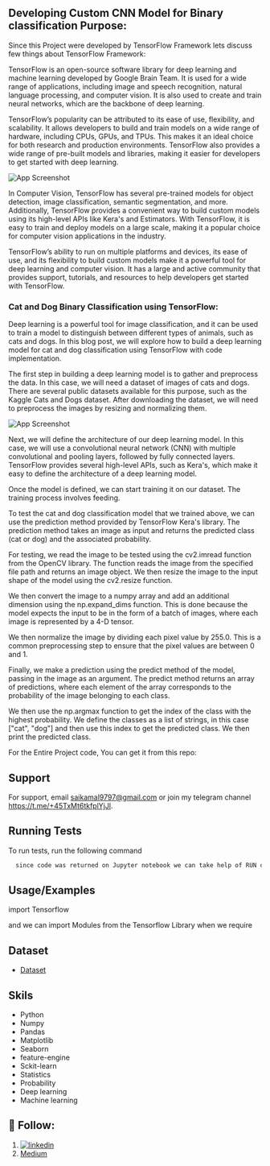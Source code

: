 
## Developing Custom CNN Model for Binary classification Purpose:

Since this Project were developed by TensorFlow Framework lets discuss few things about TensorFlow Framework:

TensorFlow is an open-source software library for deep learning and machine learning developed by Google Brain Team. It is used for a wide range of applications, including image and speech recognition, natural language processing, and computer vision. It is also used to create and train neural networks, which are the backbone of deep learning.

TensorFlow’s popularity can be attributed to its ease of use, flexibility, and scalability. It allows developers to build and train models on a wide range of hardware, including CPUs, GPUs, and TPUs. This makes it an ideal choice for both research and production environments. TensorFlow also provides a wide range of pre-built models and libraries, making it easier for developers to get started with deep learning.

![App Screenshot](https://miro.medium.com/v2/resize:fit:720/format:webp/0*N3KhpU6ZXPBANz5m.png)

In Computer Vision, TensorFlow has several pre-trained models for object detection, image classification, semantic segmentation, and more. Additionally, TensorFlow provides a convenient way to build custom models using its high-level APIs like Kera's and Estimators. With TensorFlow, it is easy to train and deploy models on a large scale, making it a popular choice for computer vision applications in the industry.

TensorFlow’s ability to run on multiple platforms and devices, its ease of use, and its flexibility to build custom models make it a powerful tool for deep learning and computer vision. It has a large and active community that provides support, tutorials, and resources to help developers get started with TensorFlow.

### Cat and Dog Binary Classification using TensorFlow:

Deep learning is a powerful tool for image classification, and it can be used to train a model to distinguish between different types of animals, such as cats and dogs. In this blog post, we will explore how to build a deep learning model for cat and dog classification using TensorFlow with code implementation.

The first step in building a deep learning model is to gather and preprocess the data. In this case, we will need a dataset of images of cats and dogs. There are several public datasets available for this purpose, such as the Kaggle Cats and Dogs dataset. After downloading the dataset, we will need to preprocess the images by resizing and normalizing them.

![App Screenshot](https://miro.medium.com/v2/resize:fit:720/format:webp/1*x5sDJquX18RPuu2lMqwRww.jpeg)

Next, we will define the architecture of our deep learning model. In this case, we will use a convolutional neural network (CNN) with multiple convolutional and pooling layers, followed by fully connected layers. TensorFlow provides several high-level APIs, such as Kera's, which make it easy to define the architecture of a deep learning model.

Once the model is defined, we can start training it on our dataset. The training process involves feeding.

To test the cat and dog classification model that we trained above, we can use the prediction method provided by TensorFlow Kera's library. The prediction method takes an image as input and returns the predicted class (cat or dog) and the associated probability.

For testing, we read the image to be tested using the cv2.imread function from the OpenCV library. The function reads the image from the specified file path and returns an image object. We then resize the image to the input shape of the model using the cv2.resize function.

We then convert the image to a numpy array and add an additional dimension using the np.expand_dims function. This is done because the model expects the input to be in the form of a batch of images, where each image is represented by a 4-D tensor.

We then normalize the image by dividing each pixel value by 255.0. This is a common preprocessing step to ensure that the pixel values are between 0 and 1.

Finally, we make a prediction using the predict method of the model, passing in the image as an argument. The predict method returns an array of predictions, where each element of the array corresponds to the probability of the image belonging to each class.

We then use the np.argmax function to get the index of the class with the highest probability. We define the classes as a list of strings, in this case ["cat", "dog"] and then use this index to get the predicted class. We then print the predicted class.

For the Entire Project code, You can get it from this repo:

## Support

For support, email saikamal9797@gmail.com or join my telegram channel https://t.me/+45TxMt6tkfplYjJl.


## Running Tests




To run tests, run the following command

```bash
  since code was returned on Jupyter notebook we can take help of RUN option 
```

## Usage/Examples





import Tensorflow 

and we can import Modules from the Tensorflow Library when we require

## Dataset



 - [Dataset](https://www.kaggle.com/code/kashit/cat-and-dog-classification-with-cnn/data)
 
## Skils

- Python
- Numpy 
- Pandas 
- Matplotlib
- Seaborn 
- feature-engine
- Sckit-learn 
- Statistics 
- Probability 
- Deep learning 
- Machine learning

## 🔗 Follow:

1. [![linkedin](https://img.shields.io/badge/linkedin-0A66C2?style=for-the-badge&logo=linkedin&logoColor=white)](https://www.linkedin.com/in/sai-kamal-korlakunta-a81326163/)
2. [Medium](https://medium.com/@korlakuntasaikamal10)
